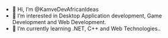 - 👋 Hi, I’m @KamveDevAfricanIdeas
- 👀 I’m interested in Desktop Application development, Game Development and Web Development.
- 🌱 I’m currently learning  .NET, C++ and Web Technologies..

<!---
- ⚡ Fun fact: ...
KamveDevAfricanIdeas/KamveDevAfricanIdeas is a ✨ special ✨ repository because its `README.md` (this file) appears on your GitHub profile.
You can click the Preview link to take a look at your changes.
--->

